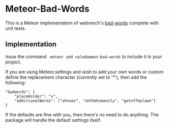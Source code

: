 # Meteor-Bad-Words

This is a Meteor implementation of webmech's [bad-words](https://www.npmjs.com/package/bad-words) complete with unit tests.

## Implementation
Issue the command
``` meteor add valedaemon:bad-words```
to include it in your project.

If you are using Meteor.settings and wish to add your own words or custom define the replacement character (currently set to '*'), then add the following:

```
"badwords": {
	"placeHolder": "x",
	"additionalWords": ["ohnoes", "ohthehumanity", "getoffmylawn"]
}
```

If the defaults are fine with you, then there's no need to do anything. The package will handle the default settings itself.
